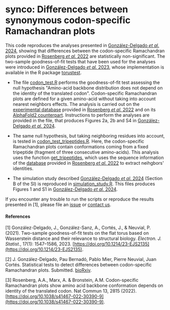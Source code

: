 # synco: Differences between synonymous codon-specific Ramachandran plots

This code reproduces the analyses presented in [González-Delgado _et al._ 2024](https://www.biorxiv.org/content/10.1101/2022.11.29.518303v2), showing that differences between the codon-specific Ramachandran plots provided in [Rosenberg _et al._ 2022](https://doi.org/10.1038/s41467-022-30390-9) are statistically non-significant. The two-sample goodness-of-fit tests that have been used for the analyses were introduced in [González-Delgado _et al._ 2023](https://doi.org/10.1214/23-EJS2135), whose implementation is available in the R package [torustest](https://github.com/gonzalez-delgado/torustest).

* The file [codon_test.R](https://github.com/gonzalez-delgado/synco/blob/main/codon_test.R) performs the goodness-of-fit test assessing the null hypothesis "Amino-acid backbone distribution does not depend on the identity of the translated codon". Codon-specific Ramachandran plots are defined for a given amino-acid without taking into account nearest neighbors effects. The analysis is carried out on the [experimental database](https://doi.org/10.7910/DVN/5P81D4) provided in [Rosenberg _et al._ 2022](https://doi.org/10.1038/s41467-022-30390-9) and on its [AlphaFold2 counterpart](https://github.com/gonzalez-delgado/synco/blob/main/nt_structure_2024.txt). Instructions to perform the analyses are provided in the file, that produces Figures 2a, 2b and S4 in [González-Delgado _et al._ 2024](https://www.biorxiv.org/content/10.1101/2022.11.29.518303v2).

* The same null hypothesis, but taking neighboring residues into account, is tested in [codon_test_tripeptides.R](https://github.com/gonzalez-delgado/synco/blob/main/codon_test_tripeptides.R). Here, the codon-specific Ramachandran plots contain conformations coming from a fixed tripeptide (fragment of three consecutive amino-acids). This analysis uses the function [get_tripeptides](https://github.com/gonzalez-delgado/synco/blob/main/get_tripeptides.R), which uses the sequence information of the [database](https://doi.org/10.7910/DVN/5P81D4) provided in [Rosenberg _et al._ 2022](https://doi.org/10.1038/s41467-022-30390-9) to extract neihgbors' identities.

* The simulation study described [González-Delgado _et al._ 2024](https://www.biorxiv.org/content/10.1101/2022.11.29.518303v2) (Section B of the SI) is reproduced in [simulation_study.R](https://github.com/gonzalez-delgado/synco/blob/main/simulation_study.R). This files produces Figures 1 and S1 in [González-Delgado _et al._ 2024](https://www.biorxiv.org/content/10.1101/2022.11.29.518303v2).

If you encounter any trouble to run the scripts or reproduce the results presented in [1], please file an [issue](https://github.com/gonzalez-delgado/synco/-/issues) or [contact us](mailto:javier.gonzalezdelgado@mcgill.ca).

#### References

[1] González-Delgado, J., González-Sanz, A., Cortés, J., & Neuvial, P. (2021). Two-sample goodness-of-fit tests on the flat torus based on Wasserstein distance and their relevance to structural biology. <i>Electron. J. Statist</i>., 17(1): 1547–1586, 2023. [https://doi.org/10.1214/23-EJS2135](https://doi.org/10.1214/23-EJS2135).

[2] J. González-Delgado, Pau Bernadó, Pablo Mier, Pierre Neuvial, Juan Cortés. Statistical tests to detect differences between codon-specific Ramachandran plots. Submitted. [bioRxiv](https://www.biorxiv.org/content/10.1101/2022.11.29.518303v2).

[3] Rosenberg, A.A., Marx, A. & Bronstein, A.M. Codon-specific Ramachandran plots show amino acid backbone conformation depends on identity of the translated codon. Nat Commun 13, 2815 (2022). [https://doi.org/10.1038/s41467-022-30390-9](https://doi.org/10.1038/s41467-022-30390-9).


